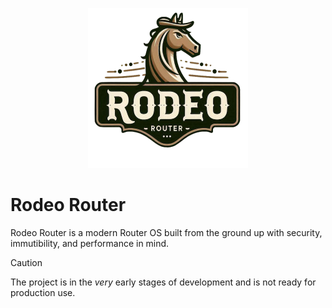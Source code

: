 <p align="center">
    <img src="../images/logo.png" alt="Rodeo Router" width="256" height="256">
</p>

# Rodeo Router

Rodeo Router is a modern Router OS built from the ground up with security, immutibility, and performance in mind.

> [!CAUTION]
> The project is in the _very_ early stages of development and is not ready for production use.
